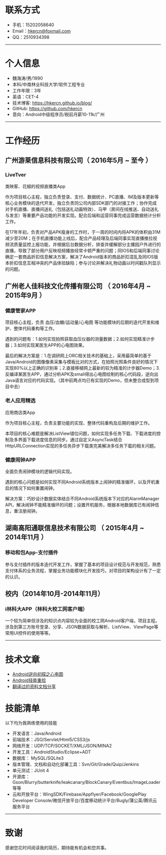 # 联系方式

- 手机：15202058640
- Email：hkercn@foxmail.com
- QQ：2510934398

---

# 个人信息

 - 魏海涛/男/1990 
 - 本科/中南林业科技大学/软件工程专业 
 - 工作年限：3年
 - 英语：CET-4
 - 技术博客: https://hkercn.github.io/blog/ 
 - GitHub: https://github.com/hkercn
 - 意向：Android中级程序员/税前月薪10-11k/广州

---

# 工作经历

## 广州游莱信息科技有限公司（ 2016年5月 ~ 至今 ）

### LiveTver
类映客、花椒的视频直播类App

作为项目核心主程，独立负责登录、支付、数据统计、PC直播、IM及版本更新等核心业务模块的迭代开发，独立负责同公司内部SDK部门的对接工作；协作完成对手机直播、直播间送礼（包括送礼动画特效）、马甲（房间在线推送、自动送礼与发言）等重要产品功能的开发实现。配合后端和运营同事完成运营数据统计分析工作。

在17年年初，负责对产品APK瘦身的工作时，于一周的时间内将APK的体积由31M减少至20M；在手机直播功能上线后，配合产品经理及后端同事实现直播推拉视频流质量监控上报功能，并根据后台数据分析，排查并缓解部分主播因户外进行的直播，导致了部分用户反映视频播放经常卡顿严重的问题；同IOS和后端同事讨论确定一套商品折扣信息解决方案，解决了Android版本的商品折扣混乱及同IOS版本折扣信息互相冲突的产品体验缺陷；参与讨论并解决礼物动画以时间戳队列显示的问题。

## 广州老人佳科技文化传播有限公司 （ 2016年4月 ~ 2015年9月 ）

### 健康管家APP 
项目核心主程，负责 血压/血糖/运动量/心电图 等功能模块的后期的迭代开发和维护、整体代码重构等工作。

遇到的问题有：1.如何实现拍照获取血压仪器的测量数据；2.如何实现精准计步器；3.如何实现某医生APP的心电图效果。

最后的解决方案是：1.在调研网上ORC相关技术的基础上，采用最简单的基于Java/Android的图像像素采集与模板比对的方式，在拍照光照条件良好的情况下实现80%以上正确的识别率；2.直接移植网上最新的较为精准的计步器Demo；3.反编译某医生APP，通过分析APK及smali得出心电图绘制的核心代码段，逆向出Java语言对应的代码实现。（其中前两点均已有实现的Demo，但未整合成型到项目中去）


### 老人应用精选
应用商店类App

作为项目核心主程，负责主要功能的实现、整体代码重构及后期的维护工作。

本项目的核心难题是解决ListView错位问题，如何实现多任务下载、下载进度的控制及多界面下载进度信息的同步。通过自定义AsyncTask结合HttpURLConnection实现的多任务异步下载类完美解决多任务下载的相关问题。

### 健康闹钟APP
全面负责闹钟模块的逻辑代码实现。

遇到的核心问题是如何实现不同Android系统版本上闹钟的精准循环，以及开机重启的情况下如何重置闹钟。

解决方案：巧妙设计数据实体结合不同Android系统版本下对应的AlarmManager API，解决闹钟不能精准循环的问题；设置开机服务，根据本地数据库已有闹钟信息，重注册闹钟。
 
## 湖南高阳通联信息技术有限公司 （ 2015年4月 ~ 2014年11月 ）

### 移动和包App-支付插件
参与支付插件的版本迭代开发工作，掌握了基本的项目设计规范与开发规范，熟悉支付体系的业务流程，掌握业务功能模块化开发技巧，对项目的架构设计有了一定的认识。

## 校内（2014年10月-2014年11月）
### i林科大APP（林科大校工网客户端）

一个较为简单但涉及的知识点内容较为全面的校工网Android客户端，项目主程。涉及到第三方账号登录、分享、JSON数据获取与解析、ListView、ViewPage等常用UI控件的使用等等。

---

# 技术文章
- [Android逆向初探之心电图](http://www.jianshu.com/p/54aaa82bd6a3)
- [Android技能重拾](http://www.jianshu.com/p/eded24c1583a) 
- [翻译过的资料文档分享](http://www.jianshu.com/p/5af368ee4661)

# 技能清单

以下均为我熟练使用的技能

- 开发语言：Java/Android
- 前端技术：JSO/Servlet/Html5/CSS3/js
- 网络开发：UDP/TCP/SOCKET/XML/JSON/MINA2
- 开发工具：AndroidStudio/Eclipse+ADT
- 数据库：    MySQL/SQLite3
- 版本管理、文档和自动化部署工具：Svn/Git/Grade/Quip/Jenkins
- 单元测试：JUnit 4
- 开源库：Gson/Blurry/butterknife/leakcanary/BlockCanary/Eventbus/ImageLoader等等
- 云和开放平台：WingSDK/Firebase/Appflyer/Facebook/GooglePlay Developer Console/微信开放平台/百度移动统计平台/Bugly/蒲公英/腾讯云服务平台

---

# 致谢
感谢您花时间阅读我的简历，期待能有机会和您共事。
